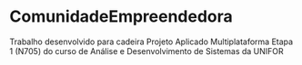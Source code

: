 # ComunidadeEmpreendedora

Trabalho desenvolvido para cadeira Projeto Aplicado Multiplataforma Etapa 1 (N705) do curso de Análise e Desenvolvimento de Sistemas da UNIFOR
